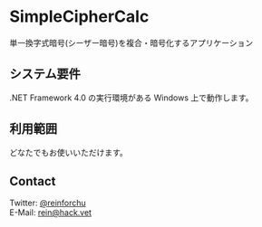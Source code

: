 # SimpleCipherCalc

単一換字式暗号(シーザー暗号)を複合・暗号化するアプリケーション

## システム要件

.NET Framework 4.0 の実行環境がある Windows 上で動作します。

## 利用範囲

どなたでもお使いいただけます。  

## Contact

Twitter: [@reinforchu](https://twitter.com/reinforchu)  
E-Mail: rein@hack.vet